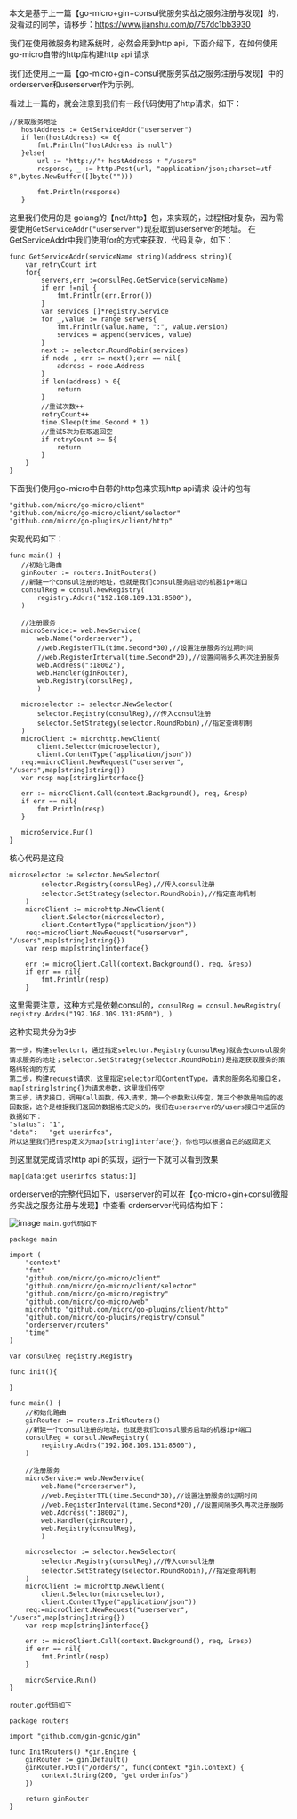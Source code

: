 本文是基于上一篇【go-micro+gin+consul微服务实战之服务注册与发现】的，没看过的同学，请移步：https://www.jianshu.com/p/757dc1bb3930

我们在使用微服务构建系统时，必然会用到http api，下面介绍下，在如何使用go-micro自带的http库构建http api 请求

我们还使用上一篇【go-micro+gin+consul微服务实战之服务注册与发现】中的orderserver和userserver作为示例。

看过上一篇的，就会注意到我们有一段代码使用了http请求，如下：
 ```
//获取服务地址
    hostAddress := GetServiceAddr("userserver")
    if len(hostAddress) <= 0{
        fmt.Println("hostAddress is null")
    }else{
        url := "http://"+ hostAddress + "/users"
        response, _ := http.Post(url, "application/json;charset=utf-8",bytes.NewBuffer([]byte("")))

        fmt.Println(response)
    }
```
这里我们使用的是 golang的【net/http】包，来实现的，过程相对复杂，因为需要使用```GetServiceAddr("userserver")```现获取到userserver的地址。
在GetServiceAddr中我们使用for的方式来获取，代码复杂，如下：
```
func GetServiceAddr(serviceName string)(address string){
	var retryCount int
	for{
		servers,err :=consulReg.GetService(serviceName)
		if err !=nil {
			fmt.Println(err.Error())
		}
		var services []*registry.Service
		for _,value := range servers{
			fmt.Println(value.Name, ":", value.Version)
			services = append(services, value)
		}
		next := selector.RoundRobin(services)
		if node , err := next();err == nil{
			address = node.Address
		}
		if len(address) > 0{
			return
		}
		//重试次数++
		retryCount++
		time.Sleep(time.Second * 1)
		//重试5次为获取返回空
		if retryCount >= 5{
			return
		}
	}
}
```

下面我们使用go-micro中自带的http包来实现http api请求
设计的包有
 ```
"github.com/micro/go-micro/client"
"github.com/micro/go-micro/client/selector"
"github.com/micro/go-plugins/client/http"
```
实现代码如下：
 ```
func main() {
	//初始化路由
	ginRouter := routers.InitRouters()
	//新建一个consul注册的地址，也就是我们consul服务启动的机器ip+端口
	consulReg = consul.NewRegistry(
		registry.Addrs("192.168.109.131:8500"),
	)

	//注册服务
	microService:= web.NewService(
		web.Name("orderserver"),
		//web.RegisterTTL(time.Second*30),//设置注册服务的过期时间
		//web.RegisterInterval(time.Second*20),//设置间隔多久再次注册服务
		web.Address(":18002"),
		web.Handler(ginRouter),
		web.Registry(consulReg),
		)

	microselector := selector.NewSelector(
		selector.Registry(consulReg),//传入consul注册
		selector.SetStrategy(selector.RoundRobin),//指定查询机制
	)
	microClient := microhttp.NewClient(
		client.Selector(microselector),
		client.ContentType("application/json"))
	req:=microClient.NewRequest("userserver", "/users",map[string]string{})
	var resp map[string]interface{}

	err := microClient.Call(context.Background(), req, &resp)
	if err == nil{
		fmt.Println(resp)
	}

	microService.Run()
}
```

核心代码是这段
```
microselector := selector.NewSelector(
		selector.Registry(consulReg),//传入consul注册
		selector.SetStrategy(selector.RoundRobin),//指定查询机制
	)
	microClient := microhttp.NewClient(
		client.Selector(microselector),
		client.ContentType("application/json"))
	req:=microClient.NewRequest("userserver", "/users",map[string]string{})
	var resp map[string]interface{}

	err := microClient.Call(context.Background(), req, &resp)
	if err == nil{
		fmt.Println(resp)
	}
```

这里需要注意，这种方式是依赖consul的，```consulReg = consul.NewRegistry(
       registry.Addrs("192.168.109.131:8500"),
   )```

这种实现共分为3步
```
第一步，构建selectort，通过指定selector.Registry(consulReg)就会去consul服务请求服务的地址；selector.SetStrategy(selector.RoundRobin)是指定获取服务的策略纬轮询的方式
第二步，构建request请求，这里指定selector和ContentType，请求的服务名和接口名，map[string]string{}为请求参数，这里我们传空
第三步，请求接口，调用Call函数，传入请求，第一个参数默认传空，第三个参数是响应的返回数据，这个是根据我们返回的数据格式定义的，我们在userserver的/users接口中返回的数据如下：
"status": "1",
"data":   "get userinfos",
所以这里我们把resp定义为map[string]interface{}，你也可以根据自己的返回定义
```
到这里就完成请求http api 的实现，运行一下就可以看到效果
```
map[data:get userinfos status:1]
```

orderserver的完整代码如下，userserver的可以在【go-micro+gin+consul微服务实战之服务注册与发现】中查看
orderserver代码结构如下：

![image](https://upload-images.jianshu.io/upload_images/13833591-4cfeb06bdec06b9b.png?imageMogr2/auto-orient/strip|imageView2/2/w/227)
```main.go代码如下```
```
package main

import (
	"context"
	"fmt"
	"github.com/micro/go-micro/client"
	"github.com/micro/go-micro/client/selector"
	"github.com/micro/go-micro/registry"
	"github.com/micro/go-micro/web"
	microhttp "github.com/micro/go-plugins/client/http"
	"github.com/micro/go-plugins/registry/consul"
	"orderserver/routers"
	"time"
)

var consulReg registry.Registry

func init(){

}

func main() {
	//初始化路由
	ginRouter := routers.InitRouters()
	//新建一个consul注册的地址，也就是我们consul服务启动的机器ip+端口
	consulReg = consul.NewRegistry(
		registry.Addrs("192.168.109.131:8500"),
	)

	//注册服务
	microService:= web.NewService(
		web.Name("orderserver"),
		//web.RegisterTTL(time.Second*30),//设置注册服务的过期时间
		//web.RegisterInterval(time.Second*20),//设置间隔多久再次注册服务
		web.Address(":18002"),
		web.Handler(ginRouter),
		web.Registry(consulReg),
		)

	microselector := selector.NewSelector(
		selector.Registry(consulReg),//传入consul注册
		selector.SetStrategy(selector.RoundRobin),//指定查询机制
	)
	microClient := microhttp.NewClient(
		client.Selector(microselector),
		client.ContentType("application/json"))
	req:=microClient.NewRequest("userserver", "/users",map[string]string{})
	var resp map[string]interface{}

	err := microClient.Call(context.Background(), req, &resp)
	if err == nil{
		fmt.Println(resp)
	}

	microService.Run()
}
```

```router.go代码如下```
```
package routers

import "github.com/gin-gonic/gin"

func InitRouters() *gin.Engine {
    ginRouter := gin.Default()
    ginRouter.POST("/orders/", func(context *gin.Context) {
        context.String(200, "get orderinfos")
    })

    return ginRouter
}
```